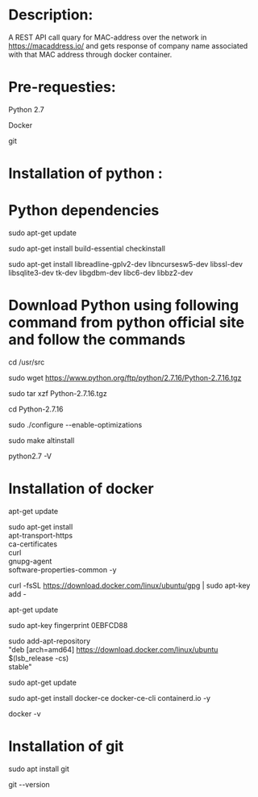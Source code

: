#  Description:

A REST API call quary for MAC-address over the network in  https://macaddress.io/  and gets response of company name associated with that MAC address through docker container.

#  Pre-requesties:

Python 2.7

Docker

git


#  Installation of python :

#    Python dependencies

sudo apt-get update

sudo apt-get install build-essential checkinstall

sudo apt-get install libreadline-gplv2-dev libncursesw5-dev libssl-dev libsqlite3-dev tk-dev libgdbm-dev libc6-dev libbz2-dev

#     Download Python using following command from python official site and follow the commands

cd /usr/src

sudo wget https://www.python.org/ftp/python/2.7.16/Python-2.7.16.tgz

sudo tar xzf Python-2.7.16.tgz

cd Python-2.7.16

sudo ./configure --enable-optimizations

sudo make altinstall

python2.7 -V

# Installation of docker

apt-get update

sudo apt-get install \
apt-transport-https \
ca-certificates \
curl \
gnupg-agent \
software-properties-common -y

curl -fsSL https://download.docker.com/linux/ubuntu/gpg | sudo apt-key add -

apt-get update

sudo apt-key fingerprint 0EBFCD88

sudo add-apt-repository \
"deb [arch=amd64] https://download.docker.com/linux/ubuntu \
$(lsb_release -cs) \
stable"

sudo apt-get update

sudo apt-get install docker-ce docker-ce-cli containerd.io -y

docker -v

# Installation of git

sudo apt install git

git --version
